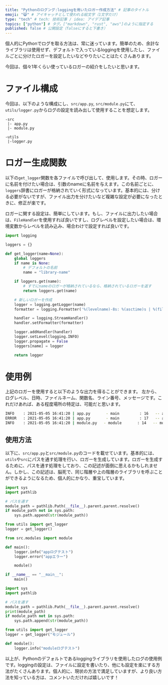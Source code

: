 ```yaml
---
title: "Pythonのログング:loggingを用いたロガー作成方法" # 記事のタイトル
emoji: "😸" # アイキャッチとして使われる絵文字（1文字だけ）
type: "tech" # tech: 技術記事 / idea: アイデア記事
topics: ["python"] # タグ。["markdown", "rust", "aws"]のように指定する
published: false # 公開設定（falseにすると下書き）
---
```



個人的にPythonでログを取る方法は、常に迷っています。簡単のため、余計なライブラリは使用せず、デフォルトで入っているloggingを使用したし、ファイルごとに分けたロガーを設定したいなどやりたいことはたくさんあります。

今回は、個々1年くらい使っているロガーの紹介をしたいと思います。

# ファイル構成

今回は、以下のような構成にし、```src/app.py```, ```src/module.py```にて、```utils/logger.py```からログの設定を読み出して使用することを想定します。

```
-src
 |- app.py
 |- module.py

-utils
 |-logger.py

```

# ロガー生成関数

以下の```get_logger```関数を各ファイルで呼び出して、使用します。その時、ロガーに名前を付けたい場合は、引数のnameに名前を与えます。この名前ごとに、```loggers```辞書にロガーが格納されていく形式になっています。基本的には、分ける必要がないですが、ファイル出力を分けたいなど複雑な設定が必要になったときに、修正が楽です。

ロガーに関する設定は、簡単にしています。もし、ファイルに出力したい場合は、```FileHandler```を使用すれば良いですし、ログレベルを設定したい場合は、環境変数からレベルを読み込み、場合わけで設定すれば良いです。

```python:utils/logger.py
import logging

loggers = {}

def get_logger(name=None):
    global loggers
    if name is None:
        # デフォルトの名前
        name = "library-name"

    if loggers.get(name):
        # すでにnameのロガーが格納されているなら、格納されているロガーを返す
        return loggers.get(name)

    # 新しいロガーを作成
    logger = logging.getLogger(name)
    formatter = logging.Formatter('%(levelname)-8s: %(asctime)s | %(filename)-12s - %(funcName)-12s : %(lineno)-4s -- %(message)s', datefmt='%Y-%m-%d %H:%M:%S')

    handler = logging.StreamHandler()
    handler.setFormatter(formatter)

    logger.addHandler(handler)
    logger.setLevel(logging.INFO)
    logger.propagate = False
    loggers[name] = logger

    return logger
```

# 使用例

上記のロガーを使用すると以下のような出力を得ることができます。
左から、ログレベル、日時、ファイルネーム、関数名、ライン番号、メッセージです。これだけあれば、ある程度場所の特定は、可能だと思います。

```bash
INFO    : 2021-05-05 16:41:20 | app.py       - main         : 16   -- appログテスト
ERROR   : 2021-05-05 16:41:20 | app.py       - main         : 17   -- appエラー
INFO    : 2021-05-05 16:41:20 | module.py   - module       : 14   -- moduleログテスト
```

## 使用方法

以下に、```src/app.py```と```src/module.py```のコードを載せています。基本的には、```utils```や```src```にパスを通す処理を行い、ロガーを生成しています。ロガーを生成するために、パスを通す処理をしており、この記述が面倒に思えるかもしれません。しかし、この記述は、脳死で、同じ階層や上の階層のライブラリを呼ぶことができるようになるため、個人的にかなり、重宝しています。

```python:src/app.py
import sys
import pathlib

# パスを通す
module_path = pathlib.Path(__file__).parent.parent.resolve()
if module_path not in sys.path:
    sys.path.append(str(module_path))

from utils import get_logger
logger = get_logger()

from src.modules import module

def main():
    logger.info("appログテスト")
    logger.error("appエラー")

    module()

if __name__ == "__main__":
    main()
```

```python:src/module.py
import sys
import pathlib

# パスを通す
module_path = pathlib.Path(__file__).parent.parent.resolve()
print(module_path)
if module_path not in sys.path:
    sys.path.append(str(module_path))

from utils import get_logger
logger = get_logger("モジュール")

def module():
    logger.info("moduleログテスト")
```

以上が、Pythonのデフォルトであるloggingライブラリを使用したログの使用例です。loggingの設定は、ファイルに設定を書いたり、他にも設定を楽にする方法がたくさんあります。個人的に、現状の方法で満足していますが、より良い方法を知っている方は、コメントいただければ嬉しいです！

